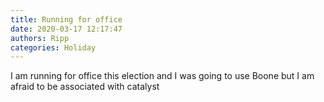 ```yaml
---
title: Running for office
date: 2020-03-17 12:17:47
authors: Ripp
categories: Holiday
---
```


 I am running for office this election and I was going to use Boone but I am afraid to be associated with catalyst